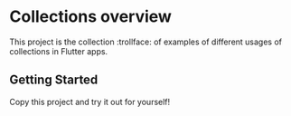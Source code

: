 # Collections overview

This project is the collection :trollface: of examples of different usages of collections in Flutter apps.

## Getting Started

Copy this project and try it out for yourself!

